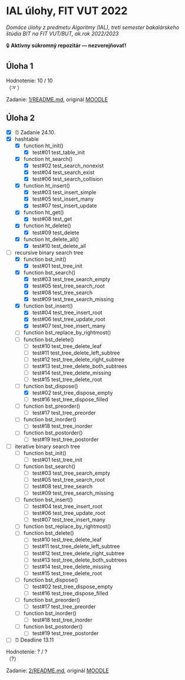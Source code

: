 # IAL úlohy, FIT VUT 2022

*Domáce úlohy z predmetu Algoritmy (IAL), tretí semester bakalárskeho štúdia BIT na FIT VUT/BUT, ak.rok 2022/2023*

🔒 **Aktívny súkromný repozitár — nezverejňovať!**

## Úloha 1

Hodnotenie: 10 / 10 <br>（<img alt=":vutez" src="https://cdn.discordapp.com/emojis/650288381476995102.png" height="16px" />）

Zadanie: [1/README.md](1/README.md), originál [MOODLE](https://moodle.vut.cz/mod/folder/view.php?id=249030)

## Úloha 2

- [X] ⏰ Zadanie 24.10.
- [X] hashtable
  - [X] function ht_init()
    - [X] test#01 test_table_init
  - [X] function ht_search()
    - [X] test#02 test_search_nonexist
    - [X] test#04 test_search_exist
    - [X] test#06 test_search_collision
  - [X] function ht_insert()
    - [X] test#03 test_insert_simple
    - [X] test#05 test_insert_many
    - [X] test#07 test_insert_update
  - [X] function ht_get()
    - [X] test#08 test_get
  - [X] function ht_delete()
    - [X] test#09 test_delete
  - [X] function ht_delete_all()
    - [X] test#10 test_delete_all
- [ ] recursive binary search tree
  - [X] function bst_init()
    - [X] test#01 test_tree_init
  - [X] function bst_search()
    - [X] test#03 test_tree_search_empty
    - [X] test#05 test_tree_search_root
    - [X] test#08 test_tree_search
    - [X] test#09 test_tree_search_missing
  - [X] function bst_insert()
    - [X] test#04 test_tree_insert_root
    - [X] test#06 test_tree_update_root
    - [X] test#07 test_tree_insert_many
  - [ ] function bst_replace_by_rightmost()
  - [ ] function bst_delete()
    - [ ] test#10 test_tree_delete_leaf
    - [ ] test#11 test_tree_delete_left_subtree
    - [ ] test#12 test_tree_delete_right_subtree
    - [ ] test#13 test_tree_delete_both_subtrees
    - [ ] test#14 test_tree_delete_missing
    - [ ] test#15 test_tree_delete_root
  - [ ] function bst_dispose()
    - [X] test#02 test_tree_dispose_empty
    - [ ] test#16 test_tree_dispose_filled
  - [ ] function bst_preorder()
    - [ ] test#17 test_tree_preorder
  - [ ] function bst_inorder()
    - [ ] test#18 test_tree_inorder
  - [ ] function bst_postorder()
    - [ ] test#19 test_tree_postorder
- [ ] iterative binary search tree
  - [ ] function bst_init()
    - [ ] test#01 test_tree_init
  - [ ] function bst_search()
    - [ ] test#03 test_tree_search_empty
    - [ ] test#05 test_tree_search_root
    - [ ] test#08 test_tree_search
    - [ ] test#09 test_tree_search_missing
  - [ ] function bst_insert()
    - [ ] test#04 test_tree_insert_root
    - [ ] test#06 test_tree_update_root
    - [ ] test#07 test_tree_insert_many
  - [ ] function bst_replace_by_rightmost()
  - [ ] function bst_delete()
    - [ ] test#10 test_tree_delete_leaf
    - [ ] test#11 test_tree_delete_left_subtree
    - [ ] test#12 test_tree_delete_right_subtree
    - [ ] test#13 test_tree_delete_both_subtrees
    - [ ] test#14 test_tree_delete_missing
    - [ ] test#15 test_tree_delete_root
  - [ ] function bst_dispose()
    - [ ] test#02 test_tree_dispose_empty
    - [ ] test#16 test_tree_dispose_filled
  - [ ] function bst_preorder()
    - [ ] test#17 test_tree_preorder
  - [ ] function bst_inorder()
    - [ ] test#18 test_tree_inorder
  - [ ] function bst_postorder()
    - [ ] test#19 test_tree_postorder
- [ ] ⏰ Deadline 13.11

Hodnotenie: ? / ? <br>（?）

Zadanie: [2/README.md](2/README.md), originál [MOODLE](https://moodle.vut.cz/mod/folder/view.php?id=249031)

